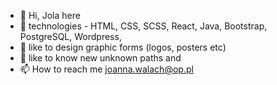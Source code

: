 - 👋 Hi, Jola here
- 🌱 technologies - HTML, CSS, SCSS, React, Java, Bootstrap, PostgreSQL, Wordpress, 
- 💞️ like to design graphic forms (logos, posters etc)
- 💞️ like to know new unknown paths and 
- 📫 How to reach me joanna.walach@op.pl


<!---
joannawalach1/joannawalach1 is a ✨ special ✨ repository because its `README.md` (this file) appears on your GitHub profile.
You can click the Preview link to take a look at your changes.
--->
